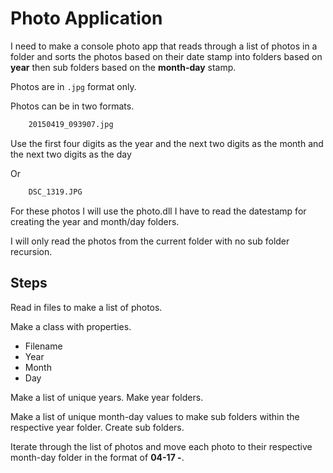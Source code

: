 # Photo Application

I need to make a console photo app that reads through a list of photos in a folder and sorts the photos based on their date stamp into folders based on **year** then sub folders based on the **month-day** stamp.

Photos are in ``.jpg`` format only.

Photos can be in two formats.

```bash
    20150419_093907.jpg
```

Use the first four digits as the year and the next two digits as the month and the next two digits as the day

Or

```bash
    DSC_1319.JPG
```

For these photos I will use the photo.dll I have to read the datestamp for creating the year and month/day folders.

I will only read the photos from the current folder with no sub folder recursion.

## Steps

Read in files to make a list of photos.

Make a class with properties.

* Filename
* Year 
* Month
* Day

Make a list of unique years. Make year folders.

Make a list of unique month-day values to make sub folders within the respective year folder. Create sub folders.

Iterate through the list of photos and move each photo to their respective month-day folder in the format of **04-17 -**.
